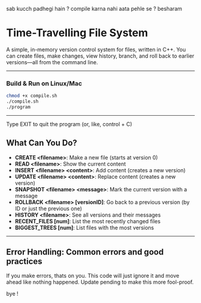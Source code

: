 sab kucch padhegi hain ? compile karna nahi aata pehle se ? besharam

# Time-Travelling File System

A simple, in-memory version control system for files, written in C++. You can create files, make changes, view history, branch, and roll back to earlier versions—all from the command line.

---

### Build & Run on Linux/Mac

```bash
chmod +x compile.sh
./compile.sh
./program
```
---

Type EXIT to quit the program (or, like, control + C)

## What Can You Do?

- **CREATE \<filename>**: Make a new file (starts at version 0)
- **READ \<filename>**: Show the current content
- **INSERT \<filename> \<content>**: Add content (creates a new version)
- **UPDATE \<filename> \<content>**: Replace content (creates a new version)
- **SNAPSHOT \<filename> \<message>**: Mark the current version with a message
- **ROLLBACK \<filename> [versionID]**: Go back to a previous version (by ID or just the previous one)
- **HISTORY \<filename>**: See all versions and their messages
- **RECENT_FILES [num]**: List the most recently changed files
- **BIGGEST_TREES [num]**: List files with the most versions

---


## Error Handling: Common errors and good practices

If you make errors, thats on you. This code will just ignore it and move ahead like nothing happened.
Update pending to make this more fool-proof.

bye !
